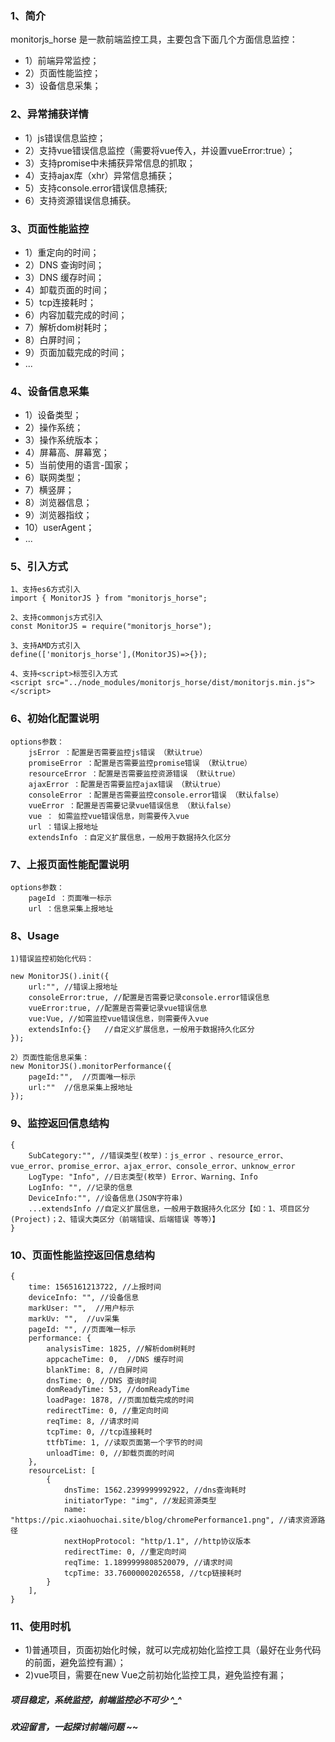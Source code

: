 ### 1、简介
monitorjs_horse 是一款前端监控工具，主要包含下面几个方面信息监控：
* 1）前端异常监控；
* 2）页面性能监控；
* 3）设备信息采集；

### 2、异常捕获详情
* 1）js错误信息监控；
* 2）支持vue错误信息监控（需要将vue传入，并设置vueError:true）；
* 3）支持promise中未捕获异常信息的抓取；
* 4）支持ajax库（xhr）异常信息捕获；
* 5）支持console.error错误信息捕获;
* 6）支持资源错误信息捕获。

### 3、页面性能监控
* 1）重定向的时间；
* 2）DNS 查询时间；
* 3）DNS 缓存时间；
* 4）卸载页面的时间；
* 5）tcp连接耗时；
* 6）内容加载完成的时间；
* 7）解析dom树耗时；
* 8）白屏时间；
* 9）页面加载完成的时间；
* ...

### 4、设备信息采集
* 1）设备类型；
* 2）操作系统；
* 3）操作系统版本；
* 4）屏幕高、屏幕宽；
* 5）当前使用的语言-国家；
* 6）联网类型；
* 7）横竖屏；
* 8）浏览器信息；
* 9）浏览器指纹；
* 10）userAgent；
* ...

### 5、引入方式
```
1、支持es6方式引入
import { MonitorJS } from "monitorjs_horse";

2、支持commonjs方式引入
const MonitorJS = require("monitorjs_horse");

3、支持AMD方式引入
define(['monitorjs_horse'],(MonitorJS)=>{});

4、支持<script>标签引入方式
<script src="../node_modules/monitorjs_horse/dist/monitorjs.min.js"></script>
```

### 6、初始化配置说明
```
options参数：
    jsError ：配置是否需要监控js错误 （默认true）
    promiseError ：配置是否需要监控promise错误 （默认true）
    resourceError ：配置是否需要监控资源错误 （默认true）
    ajaxError ：配置是否需要监控ajax错误 （默认true）
    consoleError ：配置是否需要监控console.error错误 （默认false）
    vueError ：配置是否需要记录vue错误信息 （默认false）
    vue ： 如需监控vue错误信息，则需要传入vue
    url ：错误上报地址
    extendsInfo ：自定义扩展信息，一般用于数据持久化区分
```

### 7、上报页面性能配置说明
```
options参数：
    pageId ：页面唯一标示
    url ：信息采集上报地址
```

### 8、Usage
```
1)错误监控初始化代码：

new MonitorJS().init({
    url:"", //错误上报地址
    consoleError:true, //配置是否需要记录console.error错误信息
    vueError:true, //配置是否需要记录vue错误信息
    vue:Vue, //如需监控vue错误信息，则需要传入vue
    extendsInfo:{}   //自定义扩展信息，一般用于数据持久化区分
});

2）页面性能信息采集：
new MonitorJS().monitorPerformance({
    pageId:"",  //页面唯一标示
    url:""  //信息采集上报地址
});
```

### 9、监控返回信息结构
```
{
    SubCategory:"", //错误类型(枚举)：js_error 、resource_error、vue_error、promise_error、ajax_error、console_error、unknow_error
    LogType: "Info", //日志类型(枚举) Error、Warning、Info
    LogInfo: "", //记录的信息
    DeviceInfo:"", //设备信息(JSON字符串)
    ...extendsInfo //自定义扩展信息，一般用于数据持久化区分【如：1、项目区分(Project)；2、错误大类区分（前端错误、后端错误 等等）】
}
```
### 10、页面性能监控返回信息结构
```
{
    time: 1565161213722, //上报时间
    deviceInfo: "", //设备信息
    markUser: "",  //用户标示
    markUv: "",  //uv采集
    pageId: "", //页面唯一标示
    performance: {
        analysisTime: 1825, //解析dom树耗时
        appcacheTime: 0,  //DNS 缓存时间
        blankTime: 8, //白屏时间
        dnsTime: 0, //DNS 查询时间
        domReadyTime: 53, //domReadyTime
        loadPage: 1878, //页面加载完成的时间
        redirectTime: 0, //重定向时间
        reqTime: 8, //请求时间
        tcpTime: 0, //tcp连接耗时
        ttfbTime: 1, //读取页面第一个字节的时间
        unloadTime: 0, //卸载页面的时间
    },
    resourceList: [
        {
            dnsTime: 1562.2399999992922, //dns查询耗时
            initiatorType: "img", //发起资源类型
            name: "https://pic.xiaohuochai.site/blog/chromePerformance1.png", //请求资源路径
            nextHopProtocol: "http/1.1", //http协议版本
            redirectTime: 0, //重定向时间
            reqTime: 1.1899999808520079, //请求时间
            tcpTime: 33.76000002026558, //tcp链接耗时
        }
    ],
}
```


### 11、使用时机
* 1)普通项目，页面初始化时候，就可以完成初始化监控工具（最好在业务代码的前面，避免监控有漏）；
* 2)vue项目，需要在new Vue之前初始化监控工具，避免监控有漏；

##### 项目稳定，系统监控，前端监控必不可少 ^_^
##### 欢迎留言，一起探讨前端问题 ~~
